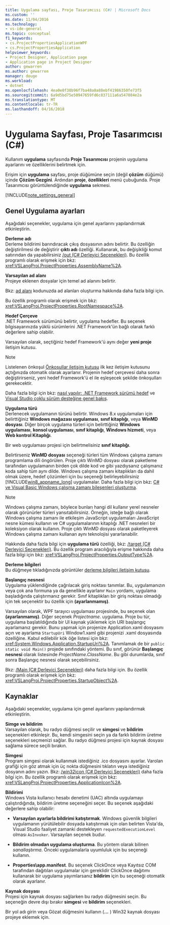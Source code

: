 ```yaml
---
title: Uygulama sayfası, Proje Tasarımcısı (C#) | Microsoft Docs
ms.custom: ''
ms.date: 11/04/2016
ms.technology:
- vs-ide-general
ms.topic: conceptual
f1_keywords:
- cs.ProjectPropertiesApplicationWPF
- cs.ProjectPropertiesApplication
helpviewer_keywords:
- Project Designer, Application page
- Application page in Project Designer
author: gewarren
ms.author: gewarren
manager: douge
ms.workload:
- dotnet
ms.openlocfilehash: 4ea0e0f38b96f7ba48a8a88ebf41986350fe73f5
ms.sourcegitcommit: 6a9d5bd75e50947659fd6c837111a6a547884e2a
ms.translationtype: MT
ms.contentlocale: tr-TR
ms.lasthandoff: 04/16/2018
---
```

# <a name="application-page-project-designer-c"></a>Uygulama Sayfası, Proje Tasarımcısı (C#)

Kullanım **uygulama** sayfasında **Proje Tasarımcısı** projenin uygulama ayarlarını ve özelliklerini belirtmek için.  
  
Erişim için **uygulama** sayfası, proje düğümüne seçin (değil **çözüm** düğümü) içinde **Çözüm Gezgini**. Ardından **proje**, **özellikleri** menü çubuğunda. Proje Tasarımcısı görüntülendiğinde **uygulama** sekmesi.  
  
[!INCLUDE[note_settings_general](../../data-tools/includes/note_settings_general_md.md)]  
  
## <a name="general-application-settings"></a>Genel Uygulama ayarları  
 Aşağıdaki seçenekler, uygulama için genel ayarlarını yapılandırmak etkinleştirin.  
  
 **Derleme adı**  
 Derleme bildirimi barındıracak çıkış dosyasının adını belirtir. Bu özelliğin değiştirilmesi de değiştirir **çıktı adı** özelliği. Kullanarak, bu değişikliği komut satırından da yapabilirsiniz [/out (C# Derleyici Seçenekleri)](/dotnet/csharp/language-reference/compiler-options/out-compiler-option). Bu özellik programlı olarak erişmek için bkz: <xref:VSLangProj.ProjectProperties.AssemblyName%2A>.  
  
 **Varsayılan ad alanı**  
 Projeye eklenen dosyalar için temel ad alanını belirtir.  
  
 Bkz: [ad alanı](/dotnet/csharp/language-reference/keywords/namespace) kodunuzda ad alanları oluşturma hakkında daha fazla bilgi için.  
  
 Bu özellik programlı olarak erişmek için bkz: <xref:VSLangProj.ProjectProperties.RootNamespace%2A>.  
  
 **Hedef Çerçeve**  
 .NET Framework sürümünü belirtir, uygulama hedefler. Bu seçenek bilgisayarınızda yüklü sürümlerini .NET Framework'ün bağlı olarak farklı değerlere sahip olabilir.  
  
 Varsayılan olarak, seçtiğiniz hedef Framework'ü aynı değer **yeni proje** iletişim kutusu.  
  
> [!NOTE]
>  Listelenen önkoşul [Önkoşullar iletişim kutusu](../../ide/reference/prerequisites-dialog-box.md) ilk kez iletişim kutusunu açtığınızda otomatik olarak ayarlanır. Projenin hedef çerçevesi daha sonra değiştirirseniz, yeni hedef Framework'ü el ile eşleşecek şekilde önkoşulları gerekecektir.  
  
 Daha fazla bilgi için bkz: [nasıl yapılır: .NET Framework sürümü hedef](../../ide/how-to-target-a-version-of-the-dotnet-framework.md) ve [Visual Studio çoklu sürüm desteğine genel bakış](../../ide/visual-studio-multi-targeting-overview.md).  
  
 **Uygulama türü**  
 Derlenecek uygulamanın türünü belirtir. Windows 8.x uygulamaları için belirttiğiniz **Windows mağazası uygulaması**, **sınıf kitaplığı**, veya **WinMD dosyası**. Diğer birçok uygulama türleri için belirttiğiniz **Windows uygulaması**, **konsol uygulaması**, **sınıf kitaplığı**, **Windows hizmeti**, veya **Web kontrol Kitaplığı**.  
  
 Bir web uygulaması projesi için belirtmelisiniz **sınıf kitaplığı**.  
  
 Belirtirseniz **WinMD dosyası** seçeneği türleri tüm Windows çalışma zamanı programlama dili öngörülen. Proje çıktı WinMD dosyası olarak paketleme tarafından uygulamanın birden çok dilde kod ve gibi yazdıysanız çalışmanız koda sahip tüm aynı dilde. Windows çalışma zamanı kitaplıkları da dahil olmak üzere, hedef çözümleri için bu seçeneği belirleyebilirsiniz [!INCLUDE[win8_appname_long](../../debugger/includes/win8_appname_long_md.md)] uygulamalar. Daha fazla bilgi için bkz: [C# ve Visual Basic Windows çalışma zamanı bileşenleri oluşturma](/windows/uwp/winrt-components/creating-windows-runtime-components-in-csharp-and-visual-basic).  
  
> [!NOTE]
>  Windows çalışma zamanı, böylece bunları hangi dil kullanır yerel nesneler olarak görünürler türleri yansıtabilirsiniz. Örneğin, isteğe bağlı olarak Windows çalışma zamanı ile etkileşim JavaScript uygulamaları JavaScript nesne kümesi kullanın ve C# uygulamalarının kitaplığı .NET nesneleri bir koleksiyon olarak kullanın. Proje çıktı WinMD dosyası olarak paketleyerek Windows çalışma zamanı kullanan aynı teknolojisi yararlanabilir.  
  
 Hakkında daha fazla bilgi için **uygulama türü** özelliği, bkz: [/target (C# Derleyici Seçenekleri)](/dotnet/csharp/language-reference/compiler-options/target-compiler-option). Bu özellik program aracılığıyla erişme hakkında daha fazla bilgi için bkz: <xref:VSLangProj.ProjectProperties.OutputType%2A>.  
  
 **Derleme bilgileri**  
 Bu düğmeye tıkladığınızda görüntüler [derleme bilgileri iletişim kutusu](../../ide/reference/assembly-information-dialog-box.md).  
  
 **Başlangıç nesnesi**  
 Uygulama yüklendiğinde çağrılacak giriş noktası tanımlar. Bu, uygulamanızın veya çok ana formuna ya da genellikle ayarlanır `Main` yordamı, uygulama başladığında çalıştırmanız gerekir. Sınıf kitaplıkları bir giriş noktası olmadığı için tek seçenektir bu özellik için **(ayarlanmamış)**.  
  
 Varsayılan olarak, WPF tarayıcı uygulaması projesinde, bu seçenek olan **(ayarlanmamış)**. Diğer seçenek *Projectname*. uygulama. Proje bu tür, uygulama başlatıldığında bir UI kaynak yüklemek için URI başlangıç ayarlamanız gerekir. Bunu yapmak için projenize Application.xaml dosyasını açın ve ayarlama `StartupUri` Window1.xaml gibi projenizi .xaml dosyasında özelliğine. Kabul edilebilir kök öğe listesi için bkz: <xref:System.Windows.Application.StartupUri%2A>. Tanımlamak de bir `public static void Main()` projede sınıfındaki yöntemi. Bu sınıf, görünür **Başlangıç nesnesi** olarak listesinde *ProjectName.ClassName*. Bu gibi durumlarda, sınıf sonra Başlangıç nesnesi olarak seçebilirsiniz.  
  
 Bkz: [/Main (C# Derleyici Seçenekleri)](/dotnet/csharp/language-reference/compiler-options/main-compiler-option) daha fazla bilgi için. Bu özellik programlı olarak erişmek için bkz: <xref:VSLangProj.ProjectProperties.StartupObject%2A>.  
  
## <a name="resources"></a>Kaynaklar  
 Aşağıdaki seçenekler, uygulama için genel ayarlarını yapılandırmak etkinleştirin.  
  
 **Simge ve bildirim**  
 Varsayılan olarak, bu radyo düğmesi seçilir ve **simgesi** ve **bildirim** seçenekleri etkinleşir. Bu, kendi simgesini seçin ya da farklı bildirim üretme seçenekleri seçmenizi sağlar. Bu radyo düğmesi projesi için kaynak dosyası sağlama sürece seçili bırakın.  
  
 **Simgesi**  
 Program simgesi olarak kullanmak istediğiniz .ico dosyasını ayarlar. Varolan grafiği için göz atmak için üç nokta düğmesini tıklatın veya istediğiniz dosyanın adını yazın. Bkz: [/win32icon (C# Derleyici Seçenekleri)](/dotnet/csharp/language-reference/compiler-options/win32icon-compiler-option) daha fazla bilgi için. Bu özellik programlı olarak erişmek için bkz: <xref:VSLangProj.ProjectProperties.ApplicationIcon%2A>.  
  
 **Bildirimi**  
 Windows Vista kullanıcı hesabı denetimi (UAC) altında uygulamayı çalıştırdığında, bildirim üretme seçeneğini seçer. Bu seçenek aşağıdaki değerlere sahip olabilir:  
  
-   **Varsayılan ayarlarla bildirimi katıştırmak**. Windows güvenlik bilgileri uygulamanın yürütülebilir dosyada katıştırmak için olan belirten Vista'da, Visual Studio faaliyet zamanki destekleyen `requestedExecutionLevel` olması `AsInvoker`. Varsayılan seçenek budur.  
  
-   **Bildirim olmadan uygulama oluşturma**. Bu yöntem olarak bilinen *sanallaştırma*. Önceki uygulamalarla uyumluluk için bu seçeneği kullanın.  
  
-   **Properties\app.manifest**. Bu seçenek ClickOnce veya Kayıtsız COM tarafından dağıtılan uygulamalar için gereklidir ClickOnce dağıtımı kullanarak bir uygulama yayımlarsanız **bildirim** için bu seçeneği otomatik olarak ayarlanır.  
  
**Kaynak dosyası**  
Projesi için kaynak dosyası sağlarken bu radyo düğmesini seçin. Bu seçeneğin devre dışı bırakır **simgesi** ve **bildirim** seçenekleri.  
  
Bir yol adı girin veya Gözat düğmesini kullanın (**...** ) Win32 kaynak dosyası projeye eklemek için.
